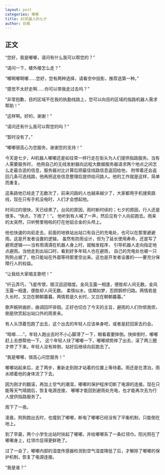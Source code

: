 ```yaml
---
layout: post
categories: 嘟嘟
title: AI机器人的七夕
author: 白楊
---
```


## 正文

“您好，我是嘟嘟，请问有什么我可以帮您的？”

“请问一下，楼外楼怎么走？”

“嘟啊嘟啊嘟......您好，您有两种选择，请看空中投影，推荐选第一种。”

“感觉不太好走啊......你可以带我走过去吗？”

“非常抱歉，目的区域不在我的执勤线路上，您可以向目的区域的指路机器人需求帮助！”

“这样啊。好的，谢谢！”

“请问还有什么我可以帮您的吗？”

“暂时没有了。”

“嘟嘟很高心为您服务，谢谢您的支持！”

今天是七夕，AI机器人嘟嘟还是如往常一样行走在街头为人们提供指路服务。当有人需要服务时，
他用自己的无线发射器向远程大数据服务器请求两个地点之间怎么走最合适的信息，服务器对比计算后把最佳线路信息返回给他，
附带着还会返回几条可选线路，他再把这些信息整理后提供给问路人。他的工作就是这样，简单而重复。

这条路他已经走了无数次了，前来问路的人也越来越少了，大家都用手机搜索路线，现在只有手机没电时，人们才会想起他。

时间过的很快，天已经黑了。台风的原因，雨时断时续的；七夕的原因，行人还是很多。“快点，下雨了！”。
他听到有人喊了一声，然后见有个人向前跑去。雨来的太突然，只听劈里啪啦的打在他铝合金的头颅上。

他也快速的向前走去，前面的地铁站出站口有自己的充电处，也可以在那里避避雨。这是开发者设置的逻辑，
虽然有防雨设计，但为了延长使用寿命，还是写了避雨逻辑——当有雨滴滴在机器人身上时，就触发程序，
引导机器人走向指定地点避雨。当他走到出站口时，看到好多年轻人也在避雨，
自己的充电处也被一只狗狗占据了，他只能站在外面等待那里空出来。这也是开发者设置的——要充分保障行人的权益。

“让我给大家唱支歌吧！”

“纤云弄巧，飞星传恨，银汉迢迢暗度。金风玉露一相逢，便胜却人间无数。金风玉露一相逢，便胜却人间无数。
 柔情似水，佳期如梦，忍顾鹊桥归路。两情若是久长时，又岂在朝朝暮暮。两情若是久长时，又岂在朝朝暮暮。”

歌声婉转曲折，曲调回环徘徊。正好也切合了今天的主旨，避雨的人们你侬我侬，倒是欣赏起出站口外的雨景来。

有人头顶着包跑了出去，这个出去的年轻人应该单身吧，或者是赶回家去约会。

“哐啷......”。年轻人跑出去时不小心脚滑了一下，眼看着要摔倒。快摔倒时，嘟嘟赶上去想帮他一下。
这个年轻人扶了嘟嘟一下，嘟嘟顺势摔了出去，滚了两三圈才停了下来。年轻人没有摔倒，站好后继续向前跑去了。

“我是嘟嘟，很高心问您服务！”

嘟嘟站起来后，走了两步，重新走到刚才站着的位置上等待着。雨还是在漂泊，雨水顺着他的身体流了下去。

因为刚才的翻滚，再加上空气的潮湿，嘟嘟的保护程序切断了电源的连接。现在只能等天气晴朗后，恢复电源连接，
嘟嘟才能回到避雨处充电，也才能再次去为行人提供指路服务了。

雨下了一夜。

凌晨，狗狗跑出去时，也撞到了嘟嘟，断电了嘟嘟已经没有了平衡机制，只能倒在地上。

到了早晨，两个小学生出站时扶起了嘟嘟，并给嘟嘟系了一条红领巾。阳光照在了嘟嘟身上，红领巾显得更鲜艳了。

过了一会了，嘟嘟内部的湿度传感器检测到空气湿度降低了后，才解除了嘟嘟的保护机制，恢复了电源连接。

“我是谁？”



